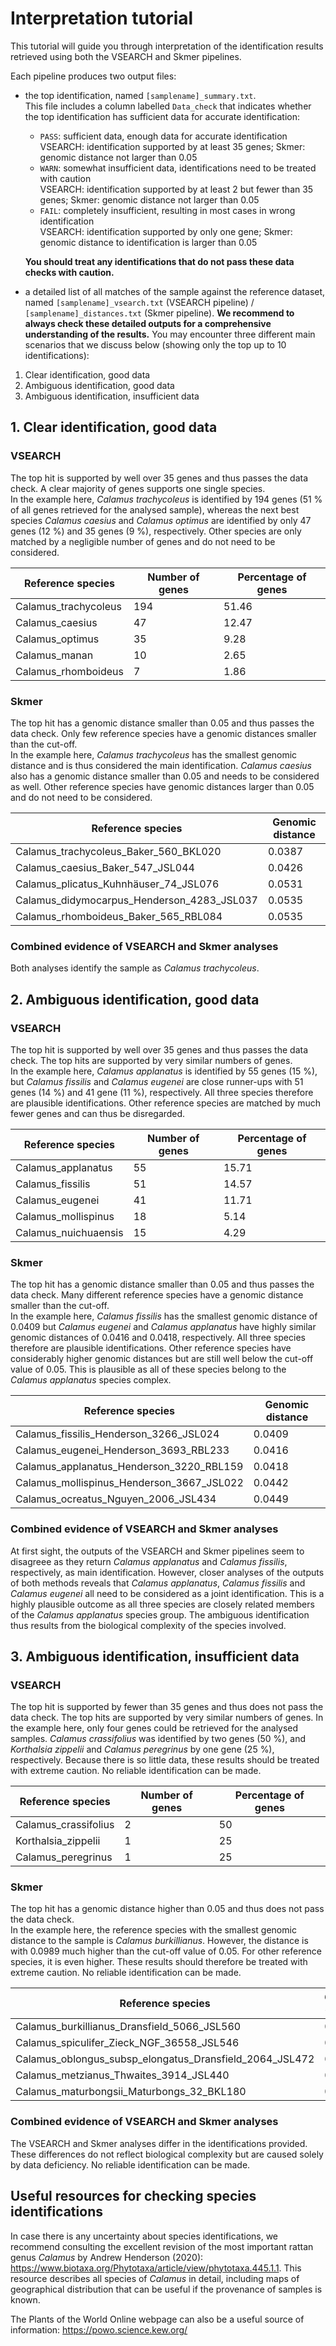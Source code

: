 # Interpretation tutorial

This tutorial will guide you through interpretation of the identification results retrieved using both the VSEARCH and Skmer pipelines. 

Each pipeline produces two output files:
- the top identification, named `[samplename]_summary.txt`.  
This file includes a column labelled `Data_check` that indicates whether the top identification has sufficient data for accurate identification:
  - `PASS`: sufficient data, enough data for accurate identification  
    VSEARCH: identification supported by at least 35 genes; Skmer: genomic distance not larger than 0.05
  - `WARN`: somewhat insufficient data, identifications need to be treated with caution  
    VSEARCH: identification supported by at least 2 but fewer than 35 genes; Skmer: genomic distance not larger than 0.05
  - `FAIL`: completely insufficient, resulting in most cases in wrong identification  
    VSEARCH: identification supported by only one gene; Skmer: genomic distance to identification is larger than 0.05
  
  **You should treat any identifications that do not pass these data checks with caution.**
 
- a detailed list of all matches of the sample against the reference dataset, named `[samplename]_vsearch.txt` (VSEARCH pipeline) / `[samplename]_distances.txt` (Skmer pipeline). **We recommend to always check these detailed outputs for a comprehensive understanding of the results.** You may encounter three different main scenarios that we discuss below (showing only the top up to 10 identifications):

1. Clear identification, good data
2. Ambiguous identification, good data
3. Ambiguous identification, insufficient data

## 1. Clear identification, good data

### VSEARCH
The top hit is supported by well over 35 genes and thus passes the data check. A clear majority of genes supports one single species.  
In the example here, *Calamus trachycoleus* is identified by 194 genes (51 % of all genes retrieved for the analysed sample), whereas the next best species *Calamus caesius* and *Calamus optimus* are identified by only 47 genes (12 %) and 35 genes (9 %), respectively. Other species are only matched by a negligible number of genes and do not need to be considered.

Reference species | Number of genes | Percentage of genes
--- | --- | ---
Calamus_trachycoleus | 194 | 51.46
Calamus_caesius | 47 | 12.47
Calamus_optimus | 35 | 9.28
Calamus_manan | 10 | 2.65
Calamus_rhomboideus | 7 | 1.86


### Skmer
The top hit has a genomic distance smaller than 0.05 and thus passes the data check. Only few reference species have a genomic distances smaller than the cut-off.     
In the example here, *Calamus trachycoleus* has the smallest genomic distance and is thus considered the main identification. *Calamus caesius* also has a genomic distance smaller than 0.05 and needs to be considered as well. Other reference species have genomic distances larger than 0.05 and do not need to be considered.

Reference species | Genomic distance
--- | ---
Calamus_trachycoleus_Baker_560_BKL020 | 0.0387
Calamus_caesius_Baker_547_JSL044 | 0.0426
Calamus_plicatus_Kuhnhäuser_74_JSL076 | 0.0531
Calamus_didymocarpus_Henderson_4283_JSL037 | 0.0535
Calamus_rhomboideus_Baker_565_RBL084 | 0.0535

### Combined evidence of VSEARCH and Skmer analyses
Both analyses identify the sample as *Calamus trachycoleus*.


## 2. Ambiguous identification, good data

### VSEARCH
The top hit is supported by well over 35 genes and thus passes the data check. The top hits are supported by very similar numbers of genes.  
In the example here, *Calamus applanatus* is identified by 55 genes (15 %), but *Calamus fissilis* and *Calamus eugenei* are close runner-ups with 51 genes (14 %) and 41 gene (11 %), respectively. All three species therefore are plausible identifications. Other reference species are matched by much fewer genes and can thus be disregarded.

Reference species | Number of genes | Percentage of genes
--- | --- | ---
Calamus_applanatus | 55 | 15.71
Calamus_fissilis | 51 | 14.57
Calamus_eugenei | 41 | 11.71
Calamus_mollispinus | 18 | 5.14
Calamus_nuichuaensis | 15 | 4.29

### Skmer
The top hit has a genomic distance smaller than 0.05 and thus passes the data check. Many different reference species have a genomic distance smaller than the cut-off.  
In the example here, *Calamus fissilis* has the smallest genomic distance of 0.0409 but *Calamus eugenei* and *Calamus applanatus* have highly similar genomic distances of 0.0416 and 0.0418, respectively. All three species therefore are plausible identifications. Other reference species have considerably higher genomic distances but are still well below the cut-off value of 0.05. This is plausible as all of these species belong to the *Calamus applanatus* species complex. 

Reference species | Genomic distance
--- | ---
Calamus_fissilis_Henderson_3266_JSL024 | 0.0409
Calamus_eugenei_Henderson_3693_RBL233 | 0.0416
Calamus_applanatus_Henderson_3220_RBL159 | 0.0418
Calamus_mollispinus_Henderson_3667_JSL022 | 0.0442
Calamus_ocreatus_Nguyen_2006_JSL434 | 0.0449

### Combined evidence of VSEARCH and Skmer analyses
At first sight, the outputs of the VSEARCH and Skmer pipelines seem to disagreee as they return *Calamus applanatus* and *Calamus fissilis*, respectively, as main identification. However, closer analyses of the outputs of both methods reveals that *Calamus applanatus*, *Calamus fissilis* and *Calamus eugenei* all need to be considered as a joint identification. This is a highly plausible outcome as all three species are closely related members of the *Calamus applanatus* species group. The ambiguous identification thus results from the biological complexity of the species involved. 


## 3. Ambiguous identification, insufficient data

### VSEARCH
The top hit is supported by fewer than 35 genes and thus does not pass the data check. The top hits are supported by very similar numbers of genes. 
In the example here, only four genes could be retrieved for the analysed samples. *Calamus crassifolius* was identified by two genes (50 %), and *Korthalsia zippelii* and *Calamus peregrinus* by one gene (25 %), respectively. Because there is so little data, these results should be treated with extreme caution. No reliable identification can be made.

Reference species | Number of genes | Percentage of genes
--- | --- | ---
Calamus_crassifolius | 2 | 50
Korthalsia_zippelii | 1 | 25
Calamus_peregrinus | 1 | 25


### Skmer
The top hit has a genomic distance higher than 0.05 and thus does not pass the data check.  
In the example here, the reference species with the smallest genomic distance to the sample is *Calamus burkillianus*. However, the distance is with 0.0989 much higher than the cut-off value of 0.05. For other reference species, it is even higher. These results should therefore be treated with extreme caution. No reliable identification can be made.

Reference species | Genomic distance
--- | ---
Calamus_burkillianus_Dransfield_5066_JSL560 | 0.0989
Calamus_spiculifer_Zieck_NGF_36558_JSL546 | 0.1025
Calamus_oblongus_subsp_elongatus_Dransfield_2064_JSL472 | 0.1026
Calamus_metzianus_Thwaites_3914_JSL440 | 0.1034
Calamus_maturbongsii_Maturbongs_32_BKL180 | 0.1069

### Combined evidence of VSEARCH and Skmer analyses
The VSEARCH and Skmer analyses differ in the identifications provided. These differences do not reflect biological complexity but are caused solely by data deficiency. No reliable identification can be made.

## Useful resources for checking species identifications
In case there is any uncertainty about species identifications, we recommend consulting the excellent revision of the most important rattan genus *Calamus* by Andrew Henderson (2020): https://www.biotaxa.org/Phytotaxa/article/view/phytotaxa.445.1.1. This resource describes all species of *Calamus* in detail, including maps of geographical distribution that can be useful if the provenance of samples is known.  

The Plants of the World Online webpage can also be a useful source of information: https://powo.science.kew.org/






















